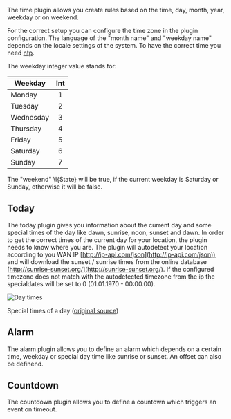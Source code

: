 

The time plugin allows you create rules based on the time, day, month, year, weekday or on weekend.

For the correct setup you can configure the time zone in the plugin configuration. The language
of the "month name" and "weekday name" depends on the locale settings of the system. To have the correct
time you need [ntp](https://en.wikipedia.org/wiki/Network_Time_Protocol).

The weekday integer value stands for:

| Weekday       | Int           |
| ------------- |:-------------:|
| Monday        | 1
| Tuesday       | 2
| Wednesday     | 3
| Thursday      | 4
| Friday        | 5
| Saturday      | 6
| Sunday        | 7


The "weekend" \l{State} will be true, if the current weekday is Saturday or Sunday, otherwise it will be false.

## Today

The today plugin gives you information about the current day and some special times of the day like
dawn, sunrise, noon, sunset and dawn. In order to get the correct times of the current day for your location, the plugin needs to know where
you are. The plugin will autodetect your location according to you WAN IP  [http://ip-api.com/json](http://ip-api.com/json))
and will download the sunset / sunrise times from the online database [http://sunrise-sunset.org/](http://sunrise-sunset.org/).
If the configured timezone does not match with the autodetected timezone from the ip the specialdates will be set to 0 (01.01.1970 - 00:00.00).

![Day times](https://raw.githubusercontent.com/guh/nymea-plugins/master/datetime/docs/images/day-times.png "Day times")

Special times of a day ([original source](https://en.wikipedia.org/wiki/Twilight#/media/File:Twilight_description_full_day.svg))

## Alarm

The alarm plugin allows you to define an alarm which depends on a certain time, weekday or special day time like sunrise or
sunset. An offset can also be definend.

## Countdown
The countdown plugin allows you to define a countown which triggers an event on timeout.
